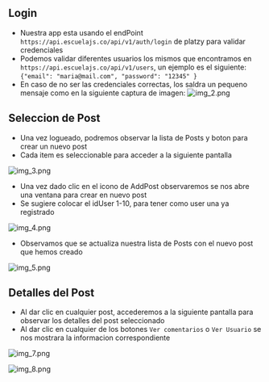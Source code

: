 
## Login
- Nuestra app esta usando el endPoint `https://api.escuelajs.co/api/v1/auth/login` de platzy para validar credenciales
- Podemos validar diferentes usuarios los mismos que encontramos en `https://api.escuelajs.co/api/v1/users`, un ejemplo es el siguiente: 
`{"email": "maria@mail.com",
  "password": "12345"
  }`
- En caso de no ser las credenciales correctas, los saldra un pequeno mensaje como en la siguiente captura de imagen:
![img_2.png](img_2.png)


## Seleccion de Post 
- Una vez logueado, podremos observar la lista de Posts y boton para crear un nuevo post
- Cada item es seleccionable para acceder a la siguiente pantalla 

![img_3.png](img_3.png)

- Una vez dado clic en el icono de AddPost observaremos se nos abre una ventana para crear en nuevo post
- Se sugiere colocar el idUser 1-10, para tener como user una ya registrado

![img_4.png](img_4.png)

- Observamos que se actualiza nuestra lista de Posts con el nuevo post que hemos creado

![img_5.png](img_5.png)

## Detalles del Post
- Al dar clic en cualquier post, accederemos a la siguiente pantalla para observar los detalles del post seleccionado
- Al dar clic en cualquier de los botones `Ver comentarios` o `Ver Usuario` se nos mostrara la informacion correspondiente

![img_7.png](img_7.png)     

![img_8.png](img_8.png)

